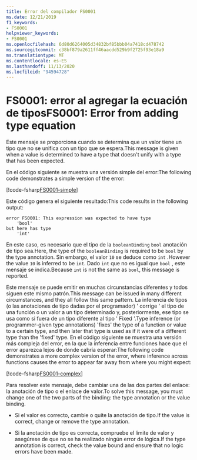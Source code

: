 ```yaml
---
title: Error del compilador FS0001
ms.date: 12/21/2019
f1_keywords:
- FS0001
helpviewer_keywords:
- FS0001
ms.openlocfilehash: 6d80d6264005d34832bf85bbb04a7418cd478742
ms.sourcegitcommit: c38bf879a2611ff46aacdd529b9f2725f93e18a9
ms.translationtype: MT
ms.contentlocale: es-ES
ms.lasthandoff: 11/13/2020
ms.locfileid: "94594728"
---
```

# <a name="fs0001-error-from-adding-type-equation"></a><span data-ttu-id="37611-102">FS0001: error al agregar la ecuación de tipos</span><span class="sxs-lookup"><span data-stu-id="37611-102">FS0001: Error from adding type equation</span></span>

<span data-ttu-id="37611-103">Este mensaje se proporciona cuando se determina que un valor tiene un tipo que no se unifica con un tipo que se espera.</span><span class="sxs-lookup"><span data-stu-id="37611-103">This message is given when a value is determined to have a type that doesn't unify with a type that has been expected.</span></span>

<span data-ttu-id="37611-104">En el código siguiente se muestra una versión simple del error:</span><span class="sxs-lookup"><span data-stu-id="37611-104">The following code demonstrates a simple version of the error:</span></span>

[!code-fsharp[FS0001-simple](~/samples/snippets/fsharp/compiler-messages/fs0001.fsx#L2)]

<span data-ttu-id="37611-105">Este código genera el siguiente resultado:</span><span class="sxs-lookup"><span data-stu-id="37611-105">This code results in the following output:</span></span>

```text
error FS0001: This expression was expected to have type
    'bool'
but here has type
    'int'
```

<span data-ttu-id="37611-106">En este caso, es necesario que el tipo de la `booleanBinding` `bool` anotación de tipo sea.</span><span class="sxs-lookup"><span data-stu-id="37611-106">Here, the type of the `booleanBinding` is required to be `bool` by the type annotation.</span></span> <span data-ttu-id="37611-107">Sin embargo, el valor `10` se deduce como `int` .</span><span class="sxs-lookup"><span data-stu-id="37611-107">However the value `10` is inferred to be `int`.</span></span> <span data-ttu-id="37611-108">Dado `int` que no es igual que `bool` , este mensaje se indica.</span><span class="sxs-lookup"><span data-stu-id="37611-108">Because `int` is not the same as `bool`, this message is reported.</span></span>

<span data-ttu-id="37611-109">Este mensaje se puede emitir en muchas circunstancias diferentes y todos siguen este mismo patrón.</span><span class="sxs-lookup"><span data-stu-id="37611-109">This message can be issued in many different circumstances, and they all follow this same pattern.</span></span> <span data-ttu-id="37611-110">La inferencia de tipos (o las anotaciones de tipo dadas por el programador) ' corrige ' el tipo de una función o un valor a un tipo determinado y, posteriormente, ese tipo se usa como si fuera de un tipo diferente al tipo ' Fixed '.</span><span class="sxs-lookup"><span data-stu-id="37611-110">Type inference (or programmer-given type annotations) 'fixes' the type of a function or value to a certain type, and then later that type is used as if it were of a different type than the 'fixed' type.</span></span>  <span data-ttu-id="37611-111">En el código siguiente se muestra una versión más compleja del error, en la que la inferencia entre funciones hace que el error aparezca lejos de donde cabría esperar:</span><span class="sxs-lookup"><span data-stu-id="37611-111">The following code demonstrates a more complex version of the error, where inference across functions causes the error to appear far away from where you might expect:</span></span>

[!code-fsharp[FS0001-complex](~/samples/snippets/fsharp/compiler-messages/fs0001.fsx#L5-L26)]

<span data-ttu-id="37611-112">Para resolver este mensaje, debe cambiar una de las dos partes del enlace: la anotación de tipo o el enlace de valor.</span><span class="sxs-lookup"><span data-stu-id="37611-112">To solve this message, you must change one of the two parts of the binding: the type annotation or the value binding.</span></span>

- <span data-ttu-id="37611-113">Si el valor es correcto, cambie o quite la anotación de tipo.</span><span class="sxs-lookup"><span data-stu-id="37611-113">If the value is correct, change or remove the type annotation.</span></span>

- <span data-ttu-id="37611-114">Si la anotación de tipo es correcta, compruebe el límite de valor y asegúrese de que no se ha realizado ningún error de lógica.</span><span class="sxs-lookup"><span data-stu-id="37611-114">If the type annotation is correct, check the value bound and ensure that no logic errors have been made.</span></span>

